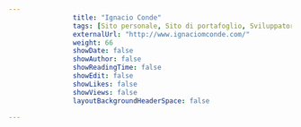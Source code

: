 ---
                title: "Ignacio Conde"
                tags: [Sito personale, Sito di portafoglio, Sviluppatore del software, Sviluppatore di videogiochi]
                externalUrl: "http://www.ignaciomconde.com/"
                weight: 66
                showDate: false
                showAuthor: false
                showReadingTime: false
                showEdit: false
                showLikes: false
                showViews: false
                layoutBackgroundHeaderSpace: false
                ---

